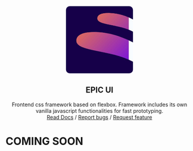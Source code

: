 <div align="center">
        <img src="docs/assets/images/epic-logo.png" height="180px" style="border-radius: 10px;margin-top:13px">
        <h2>EPIC UI</h2>
        <div>Frontend css framework based on flexbox. Framework includes its own vanilla javascript functionalities for fast prototyping.  </div>
        <a href="https://ui.epicweb.bg/docs">Read Docs</a> / <a href="https://github.com/epicbg/epic-ui/issues">Report bugs</a> / <a href="https://github.com/epicbg/epic-ui/issues">Request feature</a>
    </div>
</div>


# COMING SOON






